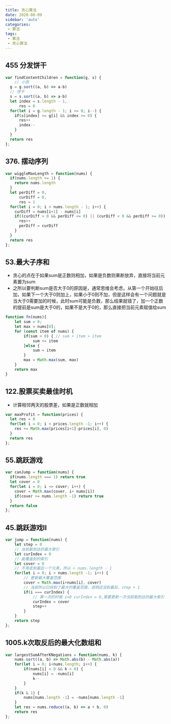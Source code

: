 ```yaml
---
title: 贪心算法
date: 2020-08-09
sidebar: 'auto'
categories:
 - 算法
tags:
 - 算法
 - 贪心算法
---
```


##  455 分发饼干
```js
var findContentChildren = function(g, s) {
    // 小孩
  g = g.sort((a, b) => a-b)  
  // 饼干
  s = s.sort((a, b) => a-b)  
  let index = s.length - 1,
      res = 0
  for(let i = g.length - 1; i >= 0; i--) {
    if(s[index] >= g[i] && index >= 0) {
      res++
      index--
    }
  }
  return res
};
```

##  376. 摆动序列
```js
var wiggleMaxLength = function(nums) {
  if(nums.length <= 1) {
    return nums.length
  }
  let perDiff = 0,
      curDiff = 0,
      res = 1
  for(let i = 0; i < nums.length - 1; i++) {
    curDiff = nums[i+1] - nums[i]
    if((curDiff > 0 && perDiff <= 0) || (curDiff < 0 && perDiff >= 0)) {
      res++
      perDiff = curDiff
    }
  }
  return res
};
```

##  53.最大子序和
-   贪心的点在于如果sum是正数则相加，如果是负数则果断放弃，直接将当前元素置为sum
-   之所以要判断sum是否大于0的原因是，通常思维会考虑，从第一个开始往后加，如果下一个大于0则加上，如果小于0则不加，但是这样会有一个问题就是当大于0需要加的时候，此时sum可能是负数，那么结果就错了，加一个正数的提前是sum是大于0的，如果不是大于0的，那么直接把当前元素赋值给sum
```js
function fn(nums){
    let sum = 0;
    let max = nums[0];
    for (const item of nums) {
        if(sum > 0) { // sum + item > item
            sum += item
        }else {
            sum = item
        }
        max = Math.max(sum, max)
    }
    return max
}
```

##  122.股票买卖最佳时机
- 计算相邻两天的股票差，如果是正数就相加
```js
var maxProfit = function(prices) {
  let res = 0
  for(let i = 0; i < prices.length -1; i++) {
    res += Math.max(prices[i+1]-prices[i], 0)
  }
  return res
};
```

##  55.跳跃游戏
```js
var canJump = function(nums) {
  if(nums.length === 1) return true
  let cover = 0
  for(let i = 0; i <= cover; i++) {
    cover = Math.max(cover, i+ nums[i])
    if(cover >= nums.length -1) return true
  }
  return false
};
```

##  45.跳跃游戏II
```js
var jump = function(nums) {
    let step = 0
    // 当前能到达的最大索引
    let curIndex = 0
    // 能覆盖到的索引
    let cover = 0
    // 不用走到最后一个元素，所以 < nums.length - 1
    for(let i = 0; i < nums.length -1; i++) {
        // 更新最大覆盖范围
        cover = Math.max(i+nums[i], cover)
        // 当前所以已经到了最大的覆盖范围，说明还没到最后，step + 1
        if(i === curIndex) {
            // 第一次的时候 i=0 curIndex = 0,需要更新一次当前能到达的最大索引
            curIndex = cover
            step++
        }
    }
    return step
};
```

##  1005.k次取反后的最大化数组和
```js
var largestSumAfterKNegations = function(nums, k) {
    nums.sort((a, b) => Math.abs(b) - Math.abs(a))
    for(let i = 0; i<nums.length; i++) {
        if(nums[i] < 0 && k > 0) {
            nums[i] = -nums[i]
            k--
        }
    }
    if(k & 1) {
        nums[nums.length -1] = -nums[nums.length -1]
    }
    let res = nums.reduce((a, b) => a + b, 0)
    return res
};
```